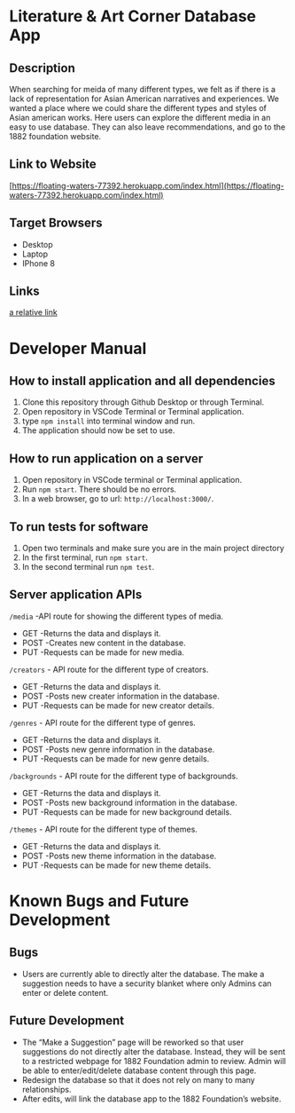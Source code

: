 # Literature & Art Corner Database App

## Description
When searching for meida of many different types, we felt as if there is a lack of representation for Asian American narratives and experiences. We wanted a place where we could share the different types and styles of Asian american works. Here users can explore the different media in an easy to use database. They can also leave recommendations, and go to the 1882 foundation website. 

## Link to Website
[https://floating-waters-77392.herokuapp.com/index.html](https://floating-waters-77392.herokuapp.com/index.html)

## Target Browsers
- Desktop
- Laptop
- IPhone 8

## Links
[a relative link](other_file.md)

# Developer Manual
## How to install application and all dependencies
1. Clone this repository through Github Desktop or through Terminal.
2. Open repository in VSCode Terminal or Terminal application.
3. type `npm install` into terminal window and run.
4. The application should now be set to use.

## How to run application on a server
1. Open repository in VSCode terminal or Terminal application.
2. Run `npm start`. There should be no errors.
3. In a web browser, go to url: `http://localhost:3000/`.

## To run tests for software
1. Open two terminals and make sure you are in the main project directory
2. In the first terminal, run `npm start`.
3. In the second terminal run `npm test`.

## Server application APIs
`/media` -API route for showing the different types of media. 
- GET -Returns the data and displays it.
- POST -Creates new content in the database.
- PUT -Requests can be made for new media.

`/creators` - API route for the different type of creators. 
- GET -Returns the data and displays it.
- POST -Posts new creater information in the database.
- PUT -Requests can be made for new creator details.

`/genres` - API route for the different type of genres.
- GET -Returns the data and displays it.
- POST -Posts new genre information in the database.
- PUT -Requests can be made for new genre details.

`/backgrounds` - API route for the different type of backgrounds.
- GET -Returns the data and displays it.
- POST -Posts new background information in the database.
- PUT -Requests can be made for new background details.

`/themes` - API route for the different type of themes.
- GET -Returns the data and displays it.
- POST -Posts new theme information in the database.
- PUT -Requests can be made for new theme details.
# Known Bugs and Future Development
## Bugs
- Users are currently able to directly alter the database. The make a suggestion needs to have a security blanket where only Admins can enter or delete content. 
## Future Development
- The “Make a Suggestion” page will be reworked so that user suggestions do not directly alter the database. Instead, they will be sent to a restricted webpage for 1882 Foundation admin to review. Admin will be able to enter/edit/delete database content through this page.
- Redesign the database so that it does not rely on many to many relationships. 
- After edits, will link the database app to the 1882 Foundation’s website.
